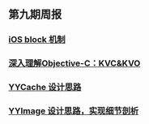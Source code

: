 ## 第九期周报

### [iOS block 机制](http://www.jianshu.com/p/1ffd49c24c2a)
### [深入理解Objective-C：KVC&KVO](http://blog.csdn.net/wiki_su/article/details/76926966)
### [YYCache 设计思路](https://blog.ibireme.com/2015/10/26/yycache/)
### [YYImage 设计思路，实现细节剖析](https://lision.me/yyimage/)